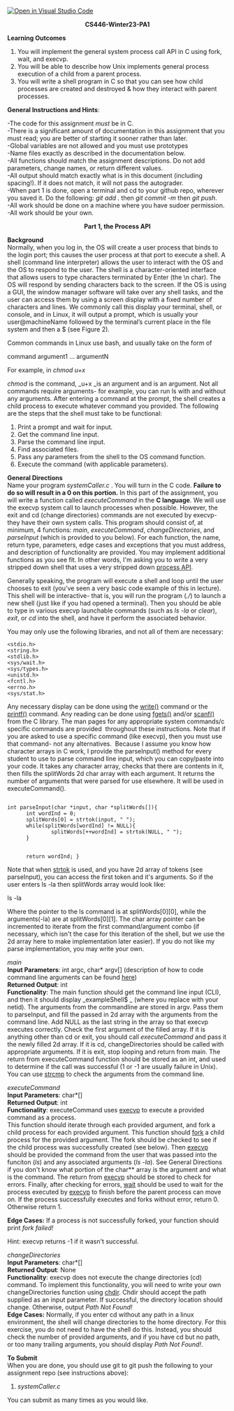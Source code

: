 [![Open in Visual Studio Code](https://classroom.github.com/assets/open-in-vscode-c66648af7eb3fe8bc4f294546bfd86ef473780cde1dea487d3c4ff354943c9ae.svg)](https://classroom.github.com/online_ide?assignment_repo_id=9680067&assignment_repo_type=AssignmentRepo)
**<p align = "center"> CS446-Winter23-PA1</p>**

**Learning Outcomes**
1. You will implement the general system process call API in C using fork, wait, and execvp. 
2. You will be able to describe how Unix implements general process execution of a child from a parent process.
3. You will write a shell program in C so that you can see how child processes are created and destroyed &  how they interact with parent processes.<br/>

**General Instructions and Hints**: 

-The code for this assignment _must_ be in C.<br/>
-There is a significant amount of documentation in this assignment that you must read; you are better of starting it sooner rather than later.<br/>
-Global variables are not allowed and you must use prototypes <br/>
-Name files exactly as described in the documentation below.<br/> 
-All functions should match the assignment descriptions. Do not add parameters, change names, or return different values. <br/> 
-All output should match exactly what is in this document (including spacing!). If it does not match, it will not pass the autograder.<br/> 
-When part 1 is done, open a terminal and cd to your github repo, wherever you saved it. Do the following: _git add ._ then _git commit -m <whatevermessageyouwant>_ then _git push_.<br/>
-All work should be done on a machine where you have sudoer permission. <br/>
-All work should be your own. <br/>



**<p align = "center"> Part 1, the Process API</p>**
 **Background** <br/>
 Normally, when you log in, the OS will create a user process that binds to the login port; this causes the user process at that port to execute a shell. A shell (command line interpreter) allows the user to interact with the OS and the OS to respond to the user. The shell is a character-oriented interface that allows users to type characters terminated by Enter (the \n char). The OS will respond by sending characters back to the screen. If the OS is using a GUI, the window manager software will take over any shell tasks, and the user can access them by using a screen display with a fixed number of characters and lines. We commonly call this display your terminal, shell, or console, and in Linux, it will output a prompt, which is usually your user@machineName followed by the terminal’s current place in the file system and then a $ (see Figure 2).  

 

Common commands in Linux use bash, and usually take on the form of<br/>

command argument1 ... argumentN

For example, in
_chmod u+x <filename>_

_chmod_ is the command, _u+x _is an argument and <filename> is an argument. Not all commands require arguments- for example, you can run ls with and without any arguments. After entering a command at the prompt, the shell creates a child process to execute whatever command you provided. The following are the steps that the shell must take to be functional: 

1) Print a prompt and wait for input. <br/>
2) Get the command line input.<br/>
3) Parse the command line input.<br/>
4) Find associated files.<br/>
5) Pass any parameters from the shell to the OS command function.<br/>
6) Execute the command (with applicable parameters).<br/>

**General Directions** <br/>
Name your program _systemCaller.c_ . You will turn in the C code. **Failure to do so will result in a 0 on this portion.** In this part of the assignment, you will write a function called _executeCommand_ in the **C language**. We will use the execvp system call to launch processes when possible. However, the exit and cd (change directories) commands are not executed by execvp- they have their own system calls.  This program should consist of, at minimum, 4 functions: _main_, _executeCommand_, _changeDirectories_, and _parseInput_ (which is provided to you below). For each function, the name, return type, parameters, edge cases and exceptions that you must address, and description of functionality are provided. You may implement additional functions as you see fit. In other words, I'm asking you to write a very stripped down shell that uses a very stripped down [process API](https://www.section.io/engineering-education/fork-in-c-programming-language/).<br/>


Generally speaking, the program will execute a shell and loop until the user chooses to exit (you've seen a very basic code example of this in lecture). This shell will be interactive- that is, you will run the program (_./<exename>_) to launch a new shell (just like if you had opened a terminal). Then you should be able to type in various execvp launchable commands (such as _ls -la_ or _clear_), _exit_, or _cd_ into the shell, and have it perform the associated behavior. 

You may only use the following libraries, and not all of them are necessary: <br/>
 ```
<stdio.h> 
<string.h> 
<stdlib.h> 
<sys/wait.h> 
<sys/types.h> 
<unistd.h> 
<fcntl.h> 
<errno.h> 
<sys/stat.h> 
```

Any necessary display can be done using the [write()](https://man7.org/linux/man-pages/man2/write.2.html) command or the [printf()](https://man7.org/linux/man-pages/man3/printf.3.html) command. Any reading can be done using [fgets()](https://www.tutorialspoint.com/c_standard_library/c_function_fgets.htm) and/or [scanf()](https://man7.org/linux/man-pages/man3/scanf.3.html) from the C library. The man pages for any appropriate system commands/c specific commands are provided  throughout these instructions. Note that if you are asked to use a specific command (like execvp), then you must use that command- not any alternatives.  Because I assume you know how character arrays in C work, I provide the parseInput() method for every student to use to parse command line input, which you can copy/paste into your code. It takes any character array, checks that there are contents in it, then fills the splitWords 2d char array with each argument. It returns the number of arguments that were parsed for use elsewhere. It will be used in executeCommand().

<code>
int parseInput(char *input, char *splitWords[]){
      int wordInd = 0;
      splitWords[0] = strtok(input, " ");
      while(splitWords[wordInd] != NULL){
              splitWords[++wordInd] = strtok(NULL, " ");
      }

      return wordInd;
}
</code>

Note that when [strtok](https://www.tutorialspoint.com/c_standard_library/c_function_strtok.htm) is used, and you have 2d array of tokens (see parseInput), you can access the first token and it's arguments. So if the user enters ls -la then splitWords array would look like:

ls -la


Where the pointer to the ls command is at splitWords[0][0], while the arguments(-la) are at splitWords[0][1]. The char array pointer can be incremented to iterate from the first command/argument combo (if necessary, which isn't the case for this iteration of the shell, but we use the 2d array here to make implementation later easier). If you do not like my parse implementation, you may write your own.

_main_ <br/>
**Input Parameters**: int argc, char* argv[] (description of how to code command line arguments can be found [here]( https://www.tutorialspoint.com/cprogramming/c_command_line_arguments.htm)) <br/>
**Returned Output**: int <br/>
**Functionality**: The main function should get the command line input (CLI), and then it should display _exampleShell<netid>$ _ (where you replace <netid> with your netid). The arguments from the commandline are stored in argv. Pass them to parseInput, and fill the passed in 2d array with the arguments from the command line. Add  NULL as the last string in the array so that execvp executes correctly. Check the first argument of the filled array. If it is anything other than cd or exit, you should call _executeCommand_ and pass it the newly filled 2d array. If it is cd, changeDirectories should be called with appropriate arguments. If it is exit, stop looping and return from main. The return from executeCommand function should be stored as an int, and used to determine if the call was successful (1 or -1 are usually failure in Unix). You can use [strcmp](https://www.cplusplus.com/reference/cstring/strcmp/) to check the arguments from the command line.<br/>
 

_executeCommand_<br/>
**Input Parameters**: char*[] <br/>
**Returned Output**: int <br/>
**Functionality**: executeCommand uses [execvp](https://linux.die.net/man/3/execvp) to execute a provided command as a process.  <br/>
This function should iterate through each provided argument, and fork a child process for each provided argument.
This function should [fork](https://linux.die.net/man/3/fork) a child process for the provided argument.
The fork should be checked to see if the child process was successfully created (see below). 
Then [execvp](https://linux.die.net/man/3/execvp) should be provided the command from the user that was passed into the funciton (_ls_) and any associated arguments (_ls -la_).
See General Directions if you don't know what portion of the char** array is the argument and what is the command.
The return from [execvp](https://linux.die.net/man/3/execvp) should be stored to check for errors. 
Finally, after checking for errors, [wait](https://linux.die.net/man/3/wait) should be used to wait for the process executed by [execvp](https://linux.die.net/man/3/execvp) to finish before the parent process can move on.
If the process successfully executes and forks without error, return 0. Otherwise return 1. <br/>

**Edge Cases:** If a process is not successfully forked, your function should print _fork failed!_

Hint: execvp returns -1 if it wasn't successful. <br/>

 _changeDirectories_<br/>
 **Input Parameters**: char*[] <br/>
 **Returned Output**: None <br/>
 **Functionality**: execvp does not execute the change directories (cd) command. To implement this functionality, you will need to write your own changeDirectories function using [chdir](https://man7.org/linux/man-pages/man2/chdir.2.html). Chdir should accept the path supplied as an input parameter. If successful, the directory location should change. Otherwise, output _Path Not Found!_<br/>
 **Edge Cases:**  Normally, if you enter cd without any path in a linux environment, the shell will change directories to the home directory. For this exercise, you do not need to have the shell do this. Instead, you should check the number of provided arguments, and if you have cd but no path, or too many trailing arguments, you should display _Path Not Found!_.<br/>
 
 
 **To Submit**<br/>
 When you are done, you should use git to git push the following to your assignment repo (see instructions above):
 1) _systemCaller.c_

You can submit as many times as you would like.
